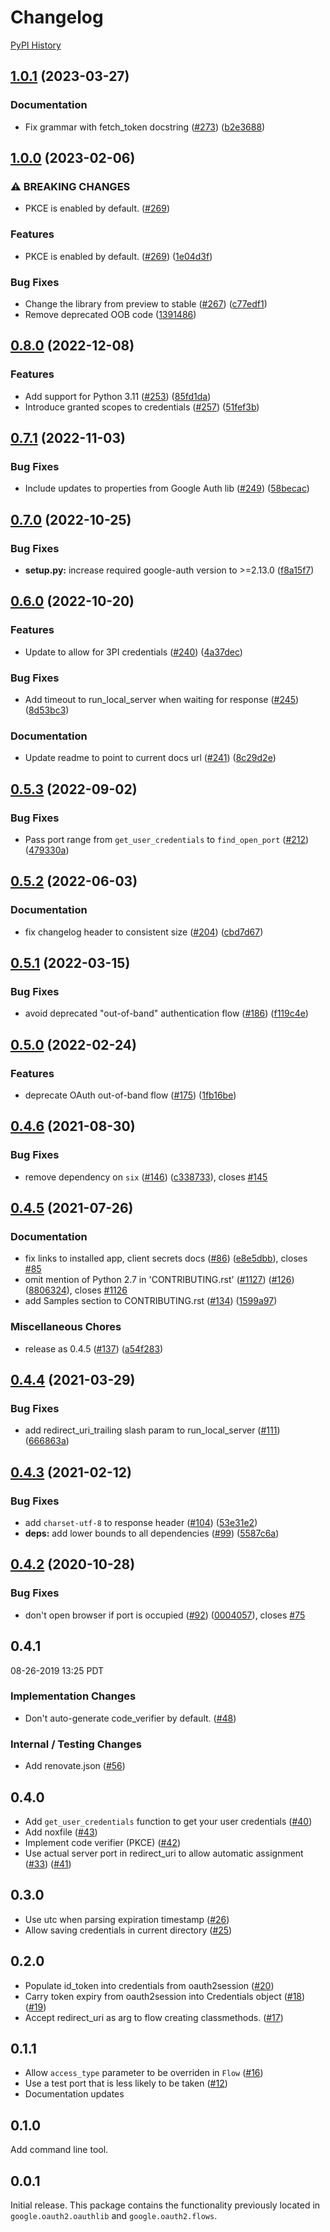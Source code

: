 # Changelog

[PyPI History][1]

[1]: https://pypi.org/project/google-auth-oauthlib/#history

## [1.0.1](https://github.com/googleapis/google-auth-library-python-oauthlib/compare/v1.0.0...v1.0.1) (2023-03-27)


### Documentation

* Fix grammar with fetch_token docstring ([#273](https://github.com/googleapis/google-auth-library-python-oauthlib/issues/273)) ([b2e3688](https://github.com/googleapis/google-auth-library-python-oauthlib/commit/b2e3688462ea9326afee2cae0f580857bc59b5f7))

## [1.0.0](https://github.com/googleapis/google-auth-library-python-oauthlib/compare/v0.8.0...v1.0.0) (2023-02-06)


### ⚠ BREAKING CHANGES

* PKCE is enabled by default. ([#269](https://github.com/googleapis/google-auth-library-python-oauthlib/issues/269))

### Features

* PKCE is enabled by default. ([#269](https://github.com/googleapis/google-auth-library-python-oauthlib/issues/269)) ([1e04d3f](https://github.com/googleapis/google-auth-library-python-oauthlib/commit/1e04d3f181b1734a73d82396c969754034f55b38))


### Bug Fixes

* Change the library from preview to stable ([#267](https://github.com/googleapis/google-auth-library-python-oauthlib/issues/267)) ([c77edf1](https://github.com/googleapis/google-auth-library-python-oauthlib/commit/c77edf12a84cc71622f25eee5091656652ff2c65))
* Remove deprecated OOB code ([1391486](https://github.com/googleapis/google-auth-library-python-oauthlib/commit/13914865ec3cbdb1e4ab87a7bcfc34d0b4e184d3))

## [0.8.0](https://github.com/googleapis/google-auth-library-python-oauthlib/compare/v0.7.1...v0.8.0) (2022-12-08)


### Features

* Add support for Python 3.11 ([#253](https://github.com/googleapis/google-auth-library-python-oauthlib/issues/253)) ([85fd1da](https://github.com/googleapis/google-auth-library-python-oauthlib/commit/85fd1dab50a6cb387f11a4f00ad9ec6c49f7994c))
* Introduce granted scopes to credentials ([#257](https://github.com/googleapis/google-auth-library-python-oauthlib/issues/257)) ([51fef3b](https://github.com/googleapis/google-auth-library-python-oauthlib/commit/51fef3b9703a292f39054f80d9bf9780d115db6c))

## [0.7.1](https://github.com/googleapis/google-auth-library-python-oauthlib/compare/v0.7.0...v0.7.1) (2022-11-03)


### Bug Fixes

* Include updates to properties from Google Auth lib ([#249](https://github.com/googleapis/google-auth-library-python-oauthlib/issues/249)) ([58becac](https://github.com/googleapis/google-auth-library-python-oauthlib/commit/58becac1a4030d9bc3daf089645c4412227c4679))

## [0.7.0](https://github.com/googleapis/google-auth-library-python-oauthlib/compare/v0.6.0...v0.7.0) (2022-10-25)


### Bug Fixes

* **setup.py:** increase required google-auth version to &gt;=2.13.0 ([f8a15f7](https://github.com/googleapis/google-auth-library-python-oauthlib/commit/f8a15f75115ed5ef3ea47b50a707459ed62a8f48))

## [0.6.0](https://github.com/googleapis/google-auth-library-python-oauthlib/compare/v0.5.3...v0.6.0) (2022-10-20)


### Features

* Update to allow for 3PI credentials ([#240](https://github.com/googleapis/google-auth-library-python-oauthlib/issues/240)) ([4a37dec](https://github.com/googleapis/google-auth-library-python-oauthlib/commit/4a37dec027e3d742ed6615f9828ab51a594d2ca2))


### Bug Fixes

* Add timeout to run_local_server when waiting for response ([#245](https://github.com/googleapis/google-auth-library-python-oauthlib/issues/245)) ([8d53bc3](https://github.com/googleapis/google-auth-library-python-oauthlib/commit/8d53bc304a079d011df2757be1b88211baf47549))


### Documentation

* Update readme to point to current docs url ([#241](https://github.com/googleapis/google-auth-library-python-oauthlib/issues/241)) ([8c29d2e](https://github.com/googleapis/google-auth-library-python-oauthlib/commit/8c29d2ed0d8fda7319617fdd6ac2cde70319b6bd))

## [0.5.3](https://github.com/googleapis/google-auth-library-python-oauthlib/compare/v0.5.2...v0.5.3) (2022-09-02)


### Bug Fixes

* Pass port range from `get_user_credentials` to `find_open_port` ([#212](https://github.com/googleapis/google-auth-library-python-oauthlib/issues/212)) ([479330a](https://github.com/googleapis/google-auth-library-python-oauthlib/commit/479330a49a28e4f7443982ba235d2adee3e49d58))

## [0.5.2](https://github.com/googleapis/google-auth-library-python-oauthlib/compare/v0.5.1...v0.5.2) (2022-06-03)


### Documentation

* fix changelog header to consistent size ([#204](https://github.com/googleapis/google-auth-library-python-oauthlib/issues/204)) ([cbd7d67](https://github.com/googleapis/google-auth-library-python-oauthlib/commit/cbd7d675e772ad7c31da45296e3444113b6fd19a))

## [0.5.1](https://github.com/googleapis/google-auth-library-python-oauthlib/compare/v0.5.0...v0.5.1) (2022-03-15)


### Bug Fixes

* avoid deprecated "out-of-band" authentication flow ([#186](https://github.com/googleapis/google-auth-library-python-oauthlib/issues/186)) ([f119c4e](https://github.com/googleapis/google-auth-library-python-oauthlib/commit/f119c4e0f5cad25b1254b0783e8226eda2d361cb))

## [0.5.0](https://github.com/googleapis/google-auth-library-python-oauthlib/compare/v0.4.6...v0.5.0) (2022-02-24)


### Features

* deprecate OAuth out-of-band flow ([#175](https://github.com/googleapis/google-auth-library-python-oauthlib/issues/175)) ([1fb16be](https://github.com/googleapis/google-auth-library-python-oauthlib/commit/1fb16be1bad9050ee29293541be44e41e82defd7))

## [0.4.6](https://www.github.com/googleapis/google-auth-library-python-oauthlib/compare/v0.4.5...v0.4.6) (2021-08-30)


### Bug Fixes

* remove dependency on `six` ([#146](https://www.github.com/googleapis/google-auth-library-python-oauthlib/issues/146)) ([c338733](https://www.github.com/googleapis/google-auth-library-python-oauthlib/commit/c3387335c49597870b437a9130aed92dca6571f2)), closes [#145](https://www.github.com/googleapis/google-auth-library-python-oauthlib/issues/145)

## [0.4.5](https://www.github.com/googleapis/google-auth-library-python-oauthlib/compare/v0.4.4...v0.4.5) (2021-07-26)


### Documentation

* fix links to installed app, client secrets docs ([#86](https://www.github.com/googleapis/google-auth-library-python-oauthlib/issues/86)) ([e8e5dbb](https://www.github.com/googleapis/google-auth-library-python-oauthlib/commit/e8e5dbbf0b118fc68a9b60b91f0075f84908b6f6)), closes [#85](https://www.github.com/googleapis/google-auth-library-python-oauthlib/issues/85)
* omit mention of Python 2.7 in 'CONTRIBUTING.rst' ([#1127](https://www.github.com/googleapis/google-auth-library-python-oauthlib/issues/1127)) ([#126](https://www.github.com/googleapis/google-auth-library-python-oauthlib/issues/126)) ([8806324](https://www.github.com/googleapis/google-auth-library-python-oauthlib/commit/8806324428b5aebe6659c49a16066afafbe4d400)), closes [#1126](https://www.github.com/googleapis/google-auth-library-python-oauthlib/issues/1126)
* add Samples section to CONTRIBUTING.rst ([#134](https://www.github.com/googleapis/google-auth-library-python-oauthlib/issues/134)) ([1599a97](https://www.github.com/googleapis/google-auth-library-python-oauthlib/commit/1599a97831bbe1c15cf5a0d257817967c1cd227f))


### Miscellaneous Chores

* release as 0.4.5 ([#137](https://www.github.com/googleapis/google-auth-library-python-oauthlib/issues/137)) ([a54f283](https://www.github.com/googleapis/google-auth-library-python-oauthlib/commit/a54f283ee7854367ff289ee863a7404692f31099))

## [0.4.4](https://www.github.com/googleapis/google-auth-library-python-oauthlib/compare/v0.4.3...v0.4.4) (2021-03-29)


### Bug Fixes

* add redirect_uri_trailing slash param to run_local_server ([#111](https://www.github.com/googleapis/google-auth-library-python-oauthlib/issues/111)) ([666863a](https://www.github.com/googleapis/google-auth-library-python-oauthlib/commit/666863aeabb8d6b3608ea95edce09fe69a5f2679))

## [0.4.3](https://www.github.com/googleapis/google-auth-library-python-oauthlib/compare/v0.4.2...v0.4.3) (2021-02-12)


### Bug Fixes

* add `charset-utf-8` to response header ([#104](https://www.github.com/googleapis/google-auth-library-python-oauthlib/issues/104)) ([53e31e2](https://www.github.com/googleapis/google-auth-library-python-oauthlib/commit/53e31e2d03b315c12670370f67bdca29b1cd5422))
* **deps:** add lower bounds to all dependencies ([#99](https://www.github.com/googleapis/google-auth-library-python-oauthlib/issues/99)) ([5587c6a](https://www.github.com/googleapis/google-auth-library-python-oauthlib/commit/5587c6a72547742986e363e1f5ef6bcabd93bb02))

## [0.4.2](https://www.github.com/googleapis/google-auth-library-python-oauthlib/compare/v0.4.1...v0.4.2) (2020-10-28)


### Bug Fixes

* don't open browser if port is occupied ([#92](https://www.github.com/googleapis/google-auth-library-python-oauthlib/issues/92)) ([0004057](https://www.github.com/googleapis/google-auth-library-python-oauthlib/commit/00040576ab096faec1f6eb54c886cb9c33be17ed)), closes [#75](https://www.github.com/googleapis/google-auth-library-python-oauthlib/issues/75)

## 0.4.1

08-26-2019 13:25 PDT

### Implementation Changes
- Don't auto-generate code_verifier by default. ([#48](https://github.com/googleapis/google-auth-library-python-oauthlib/pull/48))

### Internal / Testing Changes
- Add renovate.json ([#56](https://github.com/googleapis/google-auth-library-python-oauthlib/pull/56))

## 0.4.0
- Add `get_user_credentials` function to get your user credentials ([#40](https://github.com/googleapis/google-auth-library-python-oauthlib/pull/40))
- Add noxfile ([#43](https://github.com/googleapis/google-auth-library-python-oauthlib/pull/43))
- Implement code verifier (PKCE) ([#42](https://github.com/googleapis/google-auth-library-python-oauthlib/pull/42))
- Use actual server port in redirect_uri to allow automatic assignment ([#33](https://github.com/googleapis/google-auth-library-python-oauthlib/pull/33))
([#41](https://github.com/googleapis/google-auth-library-python-oauthlib/pull/41))

## 0.3.0
- Use utc when parsing expiration timestamp ([#26](https://github.com/googleapis/google-auth-library-python-oauthlib/pull/26))
- Allow saving credentials in current directory ([#25](https://github.com/googleapis/google-auth-library-python-oauthlib/pull/25))

## 0.2.0
- Populate id_token into credentials from oauth2session ([#20](https://github.com/googleapis/google-auth-library-python-oauthlib/pull/20))
- Carry token expiry from oauth2session into Credentials object ([#18](https://github.com/googleapis/google-auth-library-python-oauthlib/pull/18)) ([#19](https://github.com/googleapis/google-auth-library-python-oauthlib/pull/19))
- Accept redirect_uri as arg to flow creating classmethods. ([#17](https://github.com/googleapis/google-auth-library-python-oauthlib/pull/17))

## 0.1.1
- Allow ``access_type`` parameter to be overriden in ``Flow`` ([#16](https://github.com/googleapis/google-auth-library-python-oauthlib/pull/16))
- Use a test port that is less likely to be taken ([#12](https://github.com/googleapis/google-auth-library-python-oauthlib/pull/12))
- Documentation updates

## 0.1.0
Add command line tool.

## 0.0.1
Initial release. This package contains the functionality previously located in `google.oauth2.oauthlib` and `google.oauth2.flows`.

